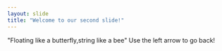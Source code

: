 ```yaml
---
layout: slide
title: "Welcome to our second slide!"
---
```

"Floating like a butterfly,string like a bee"
Use the left arrow to go back!
